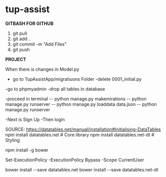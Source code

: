 # tup-assist


**GITBASH FOR GITHUB**

1. git pull
2. git add .
3. git commit -m "Add Files"
4. git push


**PROJECT**

When there is changes in Model.py
- go to TupAssistApp/migratiuons Folder
-delete 0001_initial.py

-go to phpmyadmin
-drop all tables in database

-proceed in terminal
-- python manage.py makemirations
-- python manage.py runserver
-- python manage.py loaddata data.json
-- python manage.py runserver

-Next is Sign Up
-Then login






<!-- Data Tables NodeJs PACKAGES -->
SOURCE: https://datatables.net/manual/installation#Initialising-DataTables
npm install datatables.net    # Core library
npm install datatables.net-dt # Styling

npm install -g bower

Set-ExecutionPolicy -ExecutionPolicy Bypass -Scope CurrentUser

bower install --save datatables.net
bower install --save datatables.net-dt